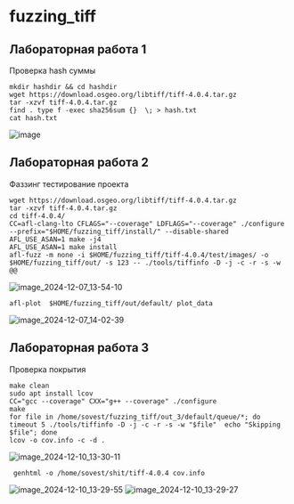 # fuzzing_tiff

## Лабораторная работа 1
Проверка hash суммы
```
mkdir hashdir && cd hashdir
wget https://download.osgeo.org/libtiff/tiff-4.0.4.tar.gz
tar -xzvf tiff-4.0.4.tar.gz
find . type f -exec sha256sum {}  \; > hash.txt
cat hash.txt
```
![image](https://github.com/user-attachments/assets/e255dc02-2d75-4194-be35-1f81cd8eeac3)

## Лабораторная работа 2
Фаззинг тестирование проекта
```
wget https://download.osgeo.org/libtiff/tiff-4.0.4.tar.gz
tar -xzvf tiff-4.0.4.tar.gz
cd tiff-4.0.4/
CC=afl-clang-lto CFLAGS="--coverage" LDFLAGS="--coverage" ./configure --prefix="$HOME/fuzzing_tiff/install/" --disable-shared
AFL_USE_ASAN=1 make -j4
AFL_USE_ASAN=1 make install
afl-fuzz -m none -i $HOME/fuzzing_tiff/tiff-4.0.4/test/images/ -o $HOME/fuzzing_tiff/out/ -s 123 -- ./tools/tiffinfo -D -j -c -r -s -w @@
```
![image_2024-12-07_13-54-10](https://github.com/user-attachments/assets/9aef042b-320c-420f-a4c7-079192eeb17b)
```
afl-plot  $HOME/fuzzing_tiff/out/default/ plot_data
```
![image_2024-12-07_14-02-39](https://github.com/user-attachments/assets/7f6332d8-9560-42bc-9f27-0798bb5ce6ad)


## Лабораторная работа 3
Проверка покрытия
```
make clean
sudo apt install lcov
CC="gcc --coverage" CXX="g++ --coverage" ./configure
make
for file in /home/sovest/fuzzing_tiff/out_3/default/queue/*; do timeout 5 ./tools/tiffinfo -D -j -c -r -s -w "$file"  echo "Skipping $file"; done
lcov -o cov.info -c -d .
```
![image_2024-12-10_13-30-11](https://github.com/user-attachments/assets/fe7eb150-6886-4c7e-9ac2-0f7d3a308ac7)
```
 genhtml -o /home/sovest/shit/tiff-4.0.4 cov.info
```
![image_2024-12-10_13-29-55](https://github.com/user-attachments/assets/a60b62db-03ea-4e7d-aefc-a607b8b8f4d9)
![image_2024-12-10_13-29-27](https://github.com/user-attachments/assets/b2dc1484-a846-49e5-a3e4-8ebec2226181)

